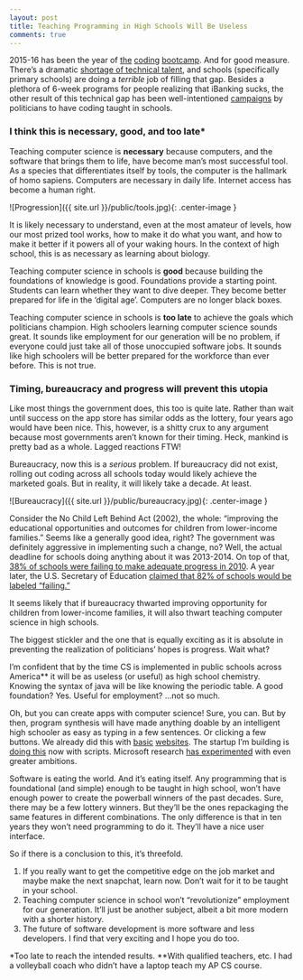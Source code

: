 ```yaml
---
layout: post
title: Teaching Programming in High Schools Will Be Useless
comments: true
---
```


2015-16 has been the year of [the](http://www.finsmes.com/2016/06/coding-school-fullstack-academy-launches-alumni-startup-investment-fund.html) [coding](http://www.seattletimes.com/education-lab/new-coding-boot-camps-to-start-this-fall-at-seattle-central-college/) [bootcamp](http://technical.ly/philly/2015/12/30/philadelphia-oic-coding-bootcamp-low-income/). And for good measure. There’s a dramatic [shortage of technical talent](http://www.usnews.com/opinion/articles/2014/09/15/the-stem-worker-shortage-is-real), and schools (specifically primary schools) are doing a *terrible* job of filling that gap. Besides a plethora of 6-week programs for people realizing that iBanking sucks, the other result of this technical gap has been well-intentioned [campaigns](http://www.npr.org/sections/ed/2016/01/12/462698966/the-president-wants-every-student-to-learn-computer-science-how-would-that-work) by politicians to have coding taught in schools.

<!--more-->

### I think this is necessary, good, and too late*

Teaching computer science is **necessary** because computers, and the software that brings them to life, have become man’s most successful tool. As a species that differentiates itself by tools, the computer is the hallmark of homo sapiens. Computers are necessary in daily life. Internet access has become a human right. 

![Progression]({{ site.url }}/public/tools.jpg){: .center-image }

It is likely necessary to understand, even at the most amateur of levels, how our most prized tool works, how to make it do what you want, and how to make it better if it powers all of your waking hours. In the context of high school, this is as necessary as learning about biology.

Teaching computer science in schools is **good** because building the foundations of knowledge is good. Foundations provide a starting point. Students can learn whether they want to dive deeper. They become better prepared for life in the ‘digital age’. Computers are no longer black boxes.

Teaching computer science in schools is **too late** to achieve the goals which politicians champion. High schoolers learning computer science sounds great. It sounds like employment for our generation will be no problem, if everyone could just take all of those unoccupied software jobs. It sounds like high schoolers will be better prepared for the workforce than ever before. This is not true.

### Timing, bureaucracy and progress will prevent this utopia

Like most things the government does, this too is quite late. Rather than wait until success on the app store has similar odds as the lottery, four years ago would have been nice. This, however, is a shitty crux to any argument because most governments aren’t known for their timing. Heck, mankind is pretty bad as a whole. Lagged reactions FTW!

Bureaucracy, now this is a *serious* problem. If bureaucracy did not exist, rolling out coding across all schools today would likely achieve the marketed goals. But in reality, it will likely take a decade. At least. 

![Bureaucracy]({{ site.url }}/public/bureaucracy.jpg){: .center-image }

Consider the No Child Left Behind Act (2002), the whole: “improving the educational opportunities and outcomes for children from lower-income families.” Seems like a generally good idea, right? The government was definitely aggressive in implementing such a change, no? Well, the actual deadline for schools doing anything about it was 2013-2014. On top of that, [38% of schools were failing to make adequate progress in 2010](http://www.edweek.org/ew/section/multimedia/no-child-left-behind-overview-definition-summary.html). A year later, the U.S. Secretary of Education [claimed that 82% of schools would be labeled “failing.”](http://www.ed.gov/news/press-releases/duncan-says-82-percent-americas-schools-could-fail-under-nclb-year)

It seems likely that if bureaucracy thwarted improving opportunity for children from lower-income families, it will also thwart teaching computer science in high schools.

The biggest stickler and the one that is equally exciting as it is absolute in preventing the realization of politicians’ hopes is progress. Wait what?

I’m confident that by the time CS is implemented in public schools across America** it will be as useless (or useful) as high school chemistry. Knowing the syntax of java will be like knowing the periodic table. A good foundation? Yes. Useful for employment? …not so much.

Oh, but you can create apps with computer science! Sure, you can. But by then, program synthesis will have made anything doable by an intelligent high schooler as easy as typing in a few sentences. Or clicking a few buttons. We already did this with [basic](https://www.squarespace.com/) [websites](https://www.weebly.com/). The startup I’m building is [doing this](http://www.solutionloft.com/about) now with scripts. Microsoft research [has experimented](https://www.touchdevelop.com/) with even greater ambitions.

Software is eating the world. And it’s eating itself. Any programming that is foundational (and simple) enough to be taught in high school, won’t have enough power to create the powerball winners of the past decades. Sure, there may be a few lottery winners. But they’ll be the ones repackaging the same features in different combinations. The only difference is that in ten years they won’t need programming to do it. They’ll have a nice user interface.

So if there is a conclusion to this, it’s threefold.
1. If you really want to get the competitive edge on the job market and maybe make the next snapchat, learn now. Don’t wait for it to be taught in your school.
2. Teaching computer science in school won’t “revolutionize” employment for our generation. It’ll just be another subject, albeit a bit more modern with a shorter history.
3. The future of software development is more software and less developers. I find that very exciting and I hope you do too.

*Too late to reach the intended results.
**With qualified teachers, etc. I had a volleyball coach who didn’t have a laptop teach my AP CS course.
